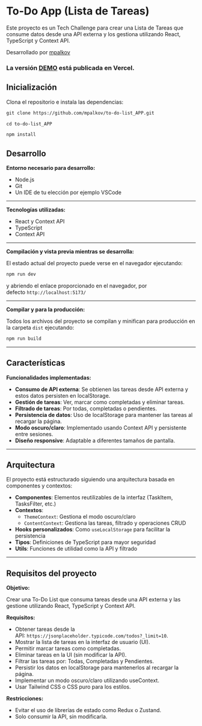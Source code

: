 To-Do App (Lista de Tareas)
=========================

Este proyecto es un Tech Challenge para crear una Lista de Tareas que consume datos desde una API externa y los gestiona utilizando React, TypeScript y Context API.

Desarrollado por [mpalkov](https://github.com/mpalkov)

### La versión [DEMO](https://miniapp-gallery-vue.vercel.app/) está publicada en Vercel.

Inicialización
--------------

Clona el repositorio e instala las dependencias:

```bash
git clone https://github.com/mpalkov/to-do-list_APP.git

cd to-do-list_APP

npm install
```

Desarrollo
----------

**Entorno necesario para desarrollo:**

-   Node.js
-   Git
-   Un IDE de tu elección por ejemplo VSCode

* * * * *

**Tecnologías utilizadas:**

-   React y Context API
-   TypeScript
-   Context API

* * * * *

**Compilación y vista previa mientras se desarrolla:**

El estado actual del proyecto puede verse en el navegador ejecutando:

```bash
npm run dev
```

y abriendo el enlace proporcionado en el navegador, por defecto `http://localhost:5173/`

* * * * *

**Compilar y para la producción:**

Todos los archivos del proyecto se compilan y minifican para producción en la carpeta `dist` ejecutando:

```bash
npm run build
```

* * * * *

Características
---------------

**Funcionalidades implementadas:**

-   **Consumo de API externa**: Se obtienen las tareas desde API externa y estos datos persisten en localStorage.
-   **Gestión de tareas**: Ver, marcar como completadas y eliminar tareas.
-   **Filtrado de tareas**: Por todas, completadas o pendientes.
-   **Persistencia de datos**: Uso de localStorage para mantener las tareas al recargar la página.
-   **Modo oscuro/claro**: Implementado usando Context API y persistente entre sesiones.
-   **Diseño responsive**: Adaptable a diferentes tamaños de pantalla.

* * * * *

Arquitectura
------------

El proyecto está estructurado siguiendo una arquitectura basada en componentes y contextos:

-   **Componentes**: Elementos reutilizables de la interfaz (TaskItem, TasksFilter, etc.)
-   **Contextos**:
    -   `ThemeContext`: Gestiona el modo oscuro/claro
    -   `ContentContext`: Gestiona las tareas, filtrado y operaciones CRUD
-   **Hooks personalizados**: Como `useLocalStorage` para facilitar la persistencia
-   **Tipos**: Definiciones de TypeScript para mayor seguridad
-   **Utils**: Funciones de utilidad como la API y filtrado

* * * * *

Requisitos del proyecto
-----------------------

**Objetivo:**

Crear una To-Do List que consuma tareas desde una API externa y las gestione utilizando React, TypeScript y Context API.

**Requisitos:**

-   Obtener tareas desde la API: `https://jsonplaceholder.typicode.com/todos?_limit=10`.
-   Mostrar la lista de tareas en la interfaz de usuario (UI).
-   Permitir marcar tareas como completadas.
-   Eliminar tareas en la UI (sin modificar la API).
-   Filtrar las tareas por: Todas, Completadas y Pendientes.
-   Persistir los datos en localStorage para mantenerlos al recargar la página.
-   Implementar un modo oscuro/claro utilizando useContext.
-   Usar Tailwind CSS o CSS puro para los estilos.

**Restricciones:**

-   Evitar el uso de librerías de estado como Redux o Zustand.
-   Solo consumir la API, sin modificarla.